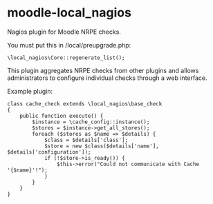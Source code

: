 moodle-local_nagios
===================

Nagios plugin for Moodle NRPE checks.

You must put this in /local/preupgrade.php:
```
\local_nagios\Core::regenerate_list();
```

This plugin aggregates NRPE checks from other plugins and allows administrators to configure individual checks through a web interface.

Example plugin:
```
class cache_check extends \local_nagios\base_check
{
    public function execute() {
        $instance = \cache_config::instance();
        $stores = $instance->get_all_stores();
        foreach ($stores as $name => $details) {
            $class = $details['class'];
            $store = new $class($details['name'], $details['configuration']);
            if (!$store->is_ready()) {
                $this->error("Could not communicate with Cache '{$name}'!");
            }
        }
    }
}
```

